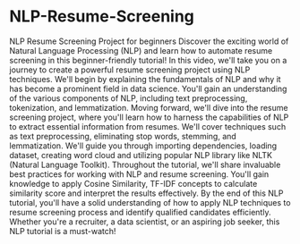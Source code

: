 # NLP-Resume-Screening
NLP Resume Screening Project for beginners
Discover the exciting world of Natural Language Processing (NLP) and learn how to automate resume screening in this beginner-friendly tutorial! In this video, we'll take you on a journey to create a powerful resume screening project using NLP techniques.
We'll begin by explaining the fundamentals of NLP and why it has become a prominent field in data science. You'll gain an understanding of the various components of NLP, including text preprocessing, tokenization, and lemmatization.
Moving forward, we'll dive into the resume screening project, where you'll learn how to harness the capabilities of NLP to extract essential information from resumes. We'll cover techniques such as text preprocessing, eliminating stop words, stemming, and lemmatization. We'll guide you through importing dependencies, loading dataset, creating word cloud and utilizing popular NLP library like NLTK (Natural Language Toolkit).
Throughout the tutorial, we'll share invaluable best practices for working with NLP and resume screening. You'll gain knowledge to apply Cosine Similarity, TF-IDF concepts to calculate similarity score and interpret the results effectively.
By the end of this NLP tutorial, you'll have a solid understanding of how to apply NLP techniques to resume screening process and identify qualified candidates efficiently. Whether you're a recruiter, a data scientist, or an aspiring job seeker, this NLP tutorial is a must-watch!
